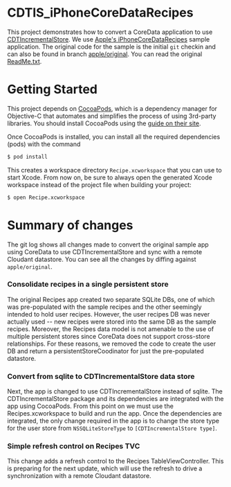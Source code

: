 # CDTIS_iPhoneCoreDataRecipes

This project demonstrates how to convert a
CoreData application to use [CDTIncrementalStore][cdtis].
We use [Apple's iPhoneCoreDataRecipes][recipe] sample application.  The
original code for the sample is the initial `git` checkin and
can also be found in branch [apple/original](a66fba04d038469).
You can read the original [ReadMe.txt](ReadMe.txt).

[cdtis]: https://github.com/jimix/CDTIncrementalStore "CDTIncrementalStore"
[recipe]: https://developer.apple.com/library/ios/samplecode/iPhoneCoreDataRecipes/Introduction/Intro.html "iPhoneCoreDataRecipes"

# Getting Started

This project depends on [CocoaPods][cocoapods], which is a dependency manager for Objective-C
that automates and simplifies the process of using 3rd-party libraries.
You should install CocoaPods using the [guide on their site][cpinstall].

Once CocoaPods is installed, you can install all the required dependencies (pods)
with the command

```bash
$ pod install
```

This creates a workspace directory `Recipe.xcworkspace` that you can
use to start Xcode. From now on, be sure to always open the generated
Xcode workspace instead of the project file when building your
project:

```bash
$ open Recipe.xcworkspace
```

[cocoapods]: http://cocoapods.org "CocoaPods"
[cpinstall]: http://guides.cocoapods.org/using/getting-started.html

# Summary of changes

The git log shows all changes made to convert the original sample app using CoreData
to use CDTIncrementalStore and sync with a remote Cloudant datastore.
You can see all the changes by diffing against `apple/original`.

### Consolidate recipes in a single persistent store

The original Recipes app created two separate SQLite DBs, one of which was pre-populated with the sample recipes and the other seemingly intended to hold user recipes.
However, the user recipes DB was never actually used -- new recipes were stored into the same DB as the sample recipes.
Moreover, the Recipes data model is not amenable to the use of multiple persistent stores since CoreData does not support cross-store relationships.
For these reasons, we removed the code to create the user DB and return a persistentStoreCoodinator for just the pre-populated datastore.

### Convert from sqlite to CDTIncrementalStore data store

Next, the app is changed to use CDTIncrementalStore instead of sqlite.
The CDTIncrementalStore package and its dependencies are integrated with the app
using CocoaPods.
From this point on we must use the Recipes.xcworkspace to build and run the app.
Once the dependencies are integrated, the only change required in the app is to
change the store type for the user store from `NSSQLiteStoreType` to
`[CDTIncrementalStore type]`.

### Simple refresh control on Recipes TVC

This change adds a refresh control to the Recipes TableViewController.
This is preparing for the next update, which will use the refresh to drive a synchronization with a remote Cloudant datastore.
